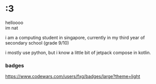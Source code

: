 # :3
helloooo  
im nat

i am a computing student in singapore, currently in my third year of secondary school (grade 9/10)

i mostly use python, but i know a little bit of jetpack compose in kotlin.

### badges
https://www.codewars.com/users/fxg/badges/large?theme=light
